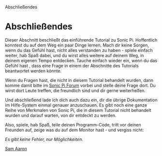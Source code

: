 Abschließendes

# Abschließendes

Dieser Abschnitt beschließt das einführende Tutorial zu Sonic Pi. Hoffentlich konntest du auf dem Weg ein paar Dinge lernen. Mach dir keine Sorgen, wenn du das Gefühl hast, nicht alles verstanden zu haben - spiele einfach weiter, hab Spaß dabei, und du wirst alles weitere auf deinem Weg, in deinem eigenen Tempo entdecken. Tauche einfach wieder ein, wenn du das Gefühl hast , dass eine Frage in einem der Abschnitte des Tutorials beantwortet werden könnte.

Wenn du Fragen hast, die nicht in diesem Tutorial behandelt wurden, dann komme damit bitte im [Sonic Pi Forum](http://groups.google.com/group/sonic-pi/) vorbei und stelle deine Frage dort. Du wirst dort Leute treffen, die freundlich sind und dir gerne weiterhelfen.

Und abschließend lade ich dich auch dazu ein, dir die übrige Dokumentation im Hilfe-System einmal genauer anzuschauen. Es gibt noch eine ganze Reihe von Merkmalen von Sonic Pi, die in diesem Tutorial nicht behandelt wurden und darauf warten, von dir entdeckt zu werden.

Also, spiele, hab Spaß, teile deinen Programm-Code, tritt vor deinen Freunden auf, zeige was du auf dem Monitor hast - und vergiss nicht:

*Es gibt keine Fehler, nur Möglichkeiten.*

[Sam Aaron](https://twitter.com/samaaron)
